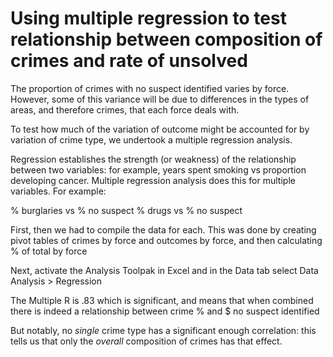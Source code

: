 # Using multiple regression to test relationship between composition of crimes and rate of unsolved

The proportion of crimes with no suspect identified varies by force. However, some of this variance will be due to differences in the types of areas, and therefore crimes, that each force deals with. 

To test how much of the variation of outcome might be accounted for by variation of crime type, we undertook a multiple regression analysis. 

Regression establishes the strength (or weakness) of the relationship between two variables: for example, years spent smoking vs proportion developing cancer. Multiple regression analysis does this for multiple variables. For example:

% burglaries vs % no suspect
% drugs vs % no suspect

First, then we had to compile the data for each. This was done by creating pivot tables of crimes by force and outcomes by force, and then calculating % of total by force

Next, activate the Analysis Toolpak in Excel and in the Data tab select Data Analysis > Regression

The Multiple R is .83 which is significant, and means that when combined there is indeed a relationship between crime % and $ no suspect identified

But notably, no *single* crime type has a significant enough correlation: this tells us that only the *overall* composition of crimes has that effect.
